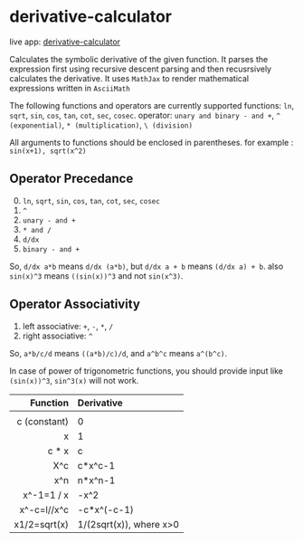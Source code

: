 # derivative-calculator
live app: [derivative-calculator](http://derivative-calculator-js.vercel.app/)

Calculates the symbolic derivative of the given function. It parses the expression first using recursive descent parsing
and then recusrsively calculates the derivative. It uses `MathJax` to render mathematical expressions written in `AsciiMath`

The following functions and operators are currently supported
functions: `ln`, `sqrt`, `sin`, `cos`, `tan`, `cot`, `sec`, `cosec`. operator: `unary and binary - and +`, `^ (exponential)`, 
`* (multiplication)`, `\ (division)` 

All arguments to functions should be enclosed in parentheses. for example : `sin(x+1), sqrt(x^2)`

## Operator Precedance
0. `ln`, `sqrt`, `sin`, `cos`, `tan`, `cot`, `sec`, `cosec`
1. `^`
2. `unary - and +`
3. `* and /`
4. `d/dx`
5. `binary - and +`

So, `d/dx a*b` means  `d/dx (a*b)`, but `d/dx a + b` means `(d/dx a) + b`. also `sin(x)^3` means `((sin(x))^3` and not `sin(x^3)`.


## Operator Associativity
1. left associative: `+`, `-`, `*`, `/`
2. right associative: `^`

So, `a*b/c/d` means `((a*b)/c)/d`, and `a^b^c` means `a^(b^c)`.

In case of power of trigonometric functions, you should provide input like `(sin(x))^3`, `sin^3(x)` will not work.



|     Function | Derivative                  |
|-------------:|:----------------------------|
|              |                             |
| c (constant) | 0                           |
|            x | 1                           |
|        c * x | c                           |
|          X^c | c*x^c-1                     |
|          x^n | n*x^n-1                     |
|   x^-1=1 / x | -x^2                        |
|  x^-c=l//x^c | -c*x^(-c-1)                 |
| x1/2=sqrt(x) | 1/(2sqrt(x)), where x>0     |
